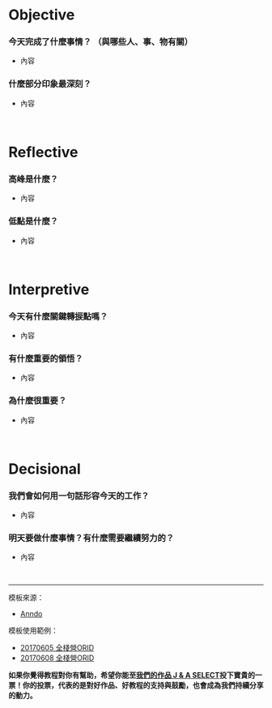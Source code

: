 # **Objective**

### 今天完成了什麼事情？ （與哪些人、事、物有關）

* 內容

### 什麼部分印象最深刻？

* 內容

<br/>

# **Reflective**

### 高峰是什麼？

* 內容

### 低點是什麼？

* 內容

<br/>

# **Interpretive**

### 今天有什麼關鍵轉捩點嗎？

* 內容

### 有什麼重要的領悟？

* 內容

### 為什麼很重要？

* 內容

<br/>

# **Decisional**

### 我們會如何用一句話形容今天的工作？

* 內容

### 明天要做什麼事情？有什麼需要繼續努力的？

* 內容



<br/>
<hr/>
模板來源：

* <a href="http://anndo-blog.logdown.com/" target="_blank"> Anndo </a>

模板使用範例：
* <a href="http://anndo-blog.logdown.com/posts/1925573" target="_blank"> 20170605 全棧營ORID </a>
* <a href="http://anndo-blog.logdown.com/posts/1930960" target="_blank"> 20170608 全棧營ORID </a>

**如果你覺得教程對你有幫助，希望你能至<a href="https://fullstack.xinshengdaxue.com/works/558" target="_blank">我們的作品 J & A SELECT</a>投下寶貴的一票！你的投票，代表的是對好作品、好教程的支持與鼓勵，也會成為我們持續分享的動力。**
